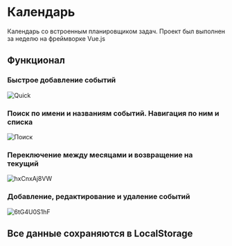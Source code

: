 # Календарь
  Календарь со встроенным планировщиком задач. Проект был выполнен за неделю на фреймворке Vue.js
  
## Функционал
  
### Быстрое добавление событий
  ![Quick](https://user-images.githubusercontent.com/108856788/205888468-5ab528d2-44aa-4bba-9c62-61b5870a3c50.gif)

### Поиск по имени и названиям событий. Навигация по ним и списка
  ![Поиск](https://user-images.githubusercontent.com/108856788/205887312-7b7dba36-c0b3-41e8-8ebf-e2c9d3171315.gif)

### Переключение между месяцами и возвращение на текущий
  ![hxCnxAj8VW](https://user-images.githubusercontent.com/108856788/205890719-6842fc9f-df49-41f6-8550-dd724fd172f7.gif)

### Добавление, редактирование и удаление событий
  ![6tG4U0S1hF](https://user-images.githubusercontent.com/108856788/205892931-25e90691-a11c-4d16-9a49-98eeef1d8054.gif)

## Все данные сохраняются в LocalStorage
